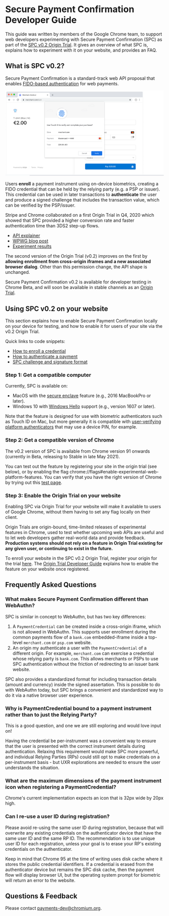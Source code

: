 # Secure Payment Confirmation Developer Guide

This guide was written by members of the Google Chrome team, to support web
developers experimenting with Secure Payment Confirmation (SPC) as part of the
[SPC v0.2 Origin
Trial](https://groups.google.com/u/1/a/chromium.org/g/blink-dev/c/6Dd00NJ-td8/m/NUGXlyG2BwAJ).
It gives an overview of what SPC is, explains how to experiment with it on your
website, and provides an FAQ.

## What is SPC v0.2?

Secure Payment Confirmation is a standard-track web API proposal that enables
[FIDO-based authentication](https://fidoalliance.org/) for web payments.

![Screenshot showing the browser authentication dialog for Secure Payment Confirmation.](developer-guide-authentication.png)

Users **enroll** a payment instrument using on-device biometrics, creating a
FIDO credential that can be held by the relying party (e.g. a PSP or issuer).
This credential can be used in later transactions to **authenticate** the user
and produce a signed challenge that includes the transaction value, which can
be verified by the PSP/issuer.

Stripe and Chrome collaborated on a first Origin Trial in Q4, 2020 which showed
that SPC provided a higher conversion rate and faster authentication time than
3DS2 step-up flows.

- [API explainer](https://github.com/w3c/secure-payment-confirmation/blob/main/README.md)
- [WPWG blog post](https://www.w3.org/blog/wpwg/2021/03/26/secure-payment-confirmation-stripe-experiment-and-next-steps/)
- [Experiment results](https://www.w3.org/2021/Talks/spc-pilot-202103.pdf)

The second version of the Origin Trial (v0.2) improves on the first by
**allowing enrollment from cross-origin iframes and a new associated browser
dialog**. Other than this permission change, the API shape is unchanged.

Secure Payment Confirmation v0.2 is available for developer testing in Chrome
Beta, and will soon be available in stable channels as an [Origin
Trial](https://github.com/GoogleChrome/OriginTrials). 

## Using SPC v0.2 on your website

This section explains how to enable Secure Payment Confirmation locally on your
device for testing, and how to enable it for users of your site via the v0.2
Origin Trial.

Quick links to code snippets:
- [How to enroll a credential](https://github.com/w3c/secure-payment-confirmation#creating-a-credential)
- [How to authenticate a payment](https://github.com/w3c/secure-payment-confirmation#authenticating-a-payment)
- [SPC challenge and signature format](https://github.com/w3c/secure-payment-confirmation#transaction-binding-and-web-payments-cryptogram)

### Step 1: Get a compatible computer

Currently, SPC is available on:

* MacOS with the
  [secure enclave](https://support.apple.com/en-ca/guide/security/sec59b0b31ff/web)
  feature (e.g., 2016 MacBookPro or later).
* Windows 10 with [Windows
  Hello](https://support.microsoft.com/en-us/windows/learn-about-windows-hello-and-set-it-up-dae28983-8242-bb2a-d3d1-87c9d265a5f0)
  support (e.g., version 1607 or later).

Note that the feature is designed for use with biometric authenticators such as
Touch ID on Mac, but more generally it is compatible with
[user-verifying platform authenticators](https://www.w3.org/TR/webauthn/#user-verifying-platform-authenticator)
that may use a device PIN, for example.

### Step 2: Get a compatible version of Chrome

The v0.2 version of SPC is available from Chrome version 91 onwards (currently
in Beta, releasing to Stable in late May 2021).

You can test out the feature by registering your site in the origin trial (see
below), or by enabling the flag chrome://flags#enable-experimental-web-platform-features.
You can verify that you have the right version of Chrome by trying out this
[test page](https://rsolomakhin.github.io/pr/spc/).

### Step 3: Enable the Origin Trial on your website

Enabling SPC via Origin Trial for your website will make it available to users
of Google Chrome, without them having to set any flag locally on their client.

Origin Trials are origin-bound, time-limited releases of experimental features
in Chrome, used to test whether upcoming web APIs are useful and to let web
developers gather real-world data and provide feedback. **Production systems
should not rely on a feature in Origin Trial existing for any given user, or
continuing to exist in the future.**

To enroll your website in the SPC v0.2 Origin Trial, register your origin for
the trial
[here](https://developer.chrome.com/origintrials/#/view_trial/2735936773627576321).
The [Origin Trial Developer
Guide](https://github.com/GoogleChrome/OriginTrials/blob/main/developer-guide.md)
explains how to enable the feature on your website once registered.

## Frequently Asked Questions

### What makes Secure Payment Confirmation different than WebAuthn?

SPC is similar in concept to WebAuthn, but has two key differences:

1. A `PaymentCredential` can be created inside a cross-origin iframe, which is
   not allowed in WebAuthn. This supports user enrollment during the common
   payments flow of a `bank.com` embedded-iframe inside a top-level
   `merchant.com` or `psp.com` website.
2. An origin my authenticate a user with the `PaymentCredential` of a
   different origin. For example, `merchant.com` can exercise a
   credential whose relying party is `bank.com`. This allows merchants or
   PSPs to use SPC authentication without the friction of redirecting
   to an issuer bank website.

SPC also provides a standardized format for including transaction details
(amount and currency) inside the signed assertation. This is possible to do
with WebAuthn today, but SPC brings a convenient and standardized way to do
it via a native browser user experience.

### Why is PaymentCredential bound to a payment instrument rather than to just the Relying Party?

This is a good question, and one we are still exploring and would love input on!

Having the credential be per-instrument was a convenient way to ensure that the
user is presented with the correct instrument details during authentication.
Relaxing this requirement would make SPC more powerful, and individual Relying
Parties (RPs) could still opt to make credentials on a per-instrument basis -
but UXR explorations are needed to ensure the user understands the situation.

### What are the maximum dimensions of the payment instrument icon when registering a PaymentCredential?

Chrome's current implementation expects an icon that is 32px wide by 20px high.

### Can I re-use a user ID during registration?

Please avoid re-using the same user ID during registration, because that will
overwrite any existing credentials on the authenticator device that have the
same user ID and the same RP ID. The recommendation is to use unique user ID
for each registration, unless your goal is to erase your RP's existing
credentials on the authenticator. 

Keep in mind that Chrome 95 at the time of writing uses disk cache where it
stores the public credential identifiers. If a credential is erased from the
authenticator device but remains the SPC disk cache, then the payment flow
will display browser UI, but the operating system prompt for biometric will
return an error to the website.

## Questions & Feedback

Please contact payments-dev@chromium.org.
